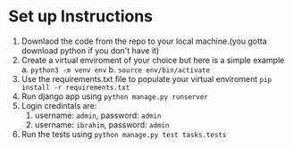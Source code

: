 # Set up Instructions
1. Downlaod the code from the repo to your local machine.(you gotta download python if you don't have it)
2. Create a virtual enviroment of your choice but here is a simple example
    a. `python3 -m venv env`
    b. `source env/bin/activate`
3. Use the requirements.txt file to populate your virtual enviroment `pip install -r requirements.txt`
4. Run django app using `python manage.py runserver`
5. Login credintals are: 
    1. username: `admin`, password: `admin`
    2. username: `ibrahim`, password: `admin`
6. Run the tests using `python manage.py test tasks.tests`